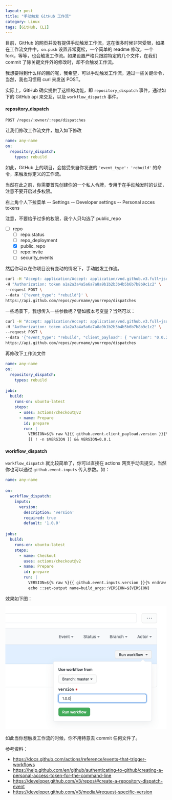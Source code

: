 ```yaml
---
layout: post
title: "手动触发 GitHub 工作流"
category: Linux
tags: [GitHub, CLI]
---
```


目前，GitHub 的网页并没有提供手动触发工作流，这在很多时候非常受限，如果在工作流文件中，`on.push` 设置非常宽松，一个简单的 readme 修改，一个 fork，等等，也会触发工作流。如果设置严格只跟踪特定的几个文件，在我们 commit 了除关键文件外的修改时，却不会触发工作流。

我想要得到什么样的目的呢，我希望，可以手动触发工作流，通过一些关键命令，当然，我也习惯用 curl 来发送 POST。

实际上，GitHub 确实提供了这样的功能，即 `repository_dispatch` 事件，通过如下的 GitHub api 来交互，以及 `workflow_dispatch` 事件。

<!-- more -->

#### repository_dispatch

    POST /repos/:owner/:repo/dispatches

让我们修改工作流文件，加入如下修改

```yaml
name: any-name
on:
  repository_dispatch:
    types: rebuild
```

如此，GitHub 上的项目，会接受来自你发送的 `'event_type': 'rebuild'` 的命令，来触发你定义的工作流。

当然在此之前，你需要首先创建你的一个私人令牌，专用于在手动触发时的认证，注意不要开启过多权限。

右上角个人下拉菜单 -- Settings -- Developer settings -- Personal acces tokens

注意，不要给予过多的权限，我个人只勾选了 public_repo


- [ ]  repo
    - [ ]  repo:status
    - [ ]  repo_deployment
    - [x]  public_repo
    - [ ]  repo:invite
    - [ ]  security_events

然后你可以在你项目没有变动的情况下，手动触发工作流。

```bash
curl -H "Accept: application/Accept: application/vnd.github.v3.full+json" \
-H "Authorization: token a1a2a3a4a5a6a7a8a9b1b2b3b4b5b6b7b8b9c1c2" \
--request POST \
--data '{"event_type": "rebuild"}' \
https://api.github.com/repos/yourname/yourrepo/dispatches
```

一些场景下，我想传入一些参数呢？譬如版本号变量？当然可以：

```bash
curl -H "Accept: application/Accept: application/vnd.github.v3.full+json" \
-H "Authorization: token a1a2a3a4a5a6a7a8a9b1b2b3b4b5b6b7b8b9c1c2" \
--request POST \
--data '{"event_type": "rebuild", "client_payload": { "version": "0.0.2"}}' \
https://api.github.com/repos/yourname/yourrepo/dispatches
```

再修改下工作流文件

```yaml
name: any-name
on:
  repository_dispatch:
    types: rebuild

jobs:
  build:
    runs-on: ubuntu-latest
    steps:
      - uses: actions/checkout@v2
      - name: Prepare
        id: prepare
        run: |
          VERSION=${% raw %}{{ github.event.client_payload.version }}{% endraw %}
          [[ ! -n $VERSION ]] && VERSION=0.0.1
```

#### workflow_dispatch

`workflow_dispatch` 就比较简单了，你可以直接在 actions 网页手动去提交，当然你也可以通过 `github.event.inputs` 传入参数。如：

```yaml
name: any-name

on:
  workflow_dispatch:
    inputs:
      version:
        description: 'version'
        required: true
        default: '1.0.0'

jobs:
  build:
    runs-on: ubuntu-latest
    steps:
      - name: Checkout
        uses: actions/checkout@v2
      - name: Prepare
        id: prepare
        run: |
          VERSION=${% raw %}{{ github.event.inputs.version }}{% endraw %}
          echo ::set-output name=build_args::VERSION=${VERSION}
```

效果如下图：

![workflow-dispatch](/cdn/images/2020/06/workflow-dispatch.png)

如此当你想触发工作流的时候，你不用特意去 commit 任何文件了。

参考资料：

- <https://docs.github.com/actions/reference/events-that-trigger-workflows>
- <https://help.github.com/en/github/authenticating-to-github/creating-a-personal-access-token-for-the-command-line>
- <https://developer.github.com/v3/repos/#create-a-repository-dispatch-event>
- <https://developer.github.com/v3/media/#request-specific-version>
